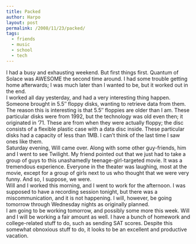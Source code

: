 ```yaml
---
title: Packed
author: Harpo
layout: post
permalink: /2008/11/23/packed/
tags:
  - friends
  - music
  - school
  - tech
---
```

I had a busy and exhausting weekend. But first things first. Quantum of Solace was AWESOME the second time around. I had some trouble getting home afterwards; I was much later than I wanted to be, but it worked out in the end.  
I worked all day yesterday, and had a very interesting thing happen. Someone brought in 5.5&#8243; floppy disks, wanting to retrieve data from them. The reason this is interesting is that 5.5&#8243; floppies are older than I am. These particular disks were from 1992, but the technology was old even then; it originated in &#8217;71. These are from when they were actually floppy; the disc consists of a flexible plastic case with a data disc inside. These particular disks had a capacity of less than 1MB. I can&#8217;t think of the last time I saw ones like them.  
Saturday evening, Will came over. Along with some other guy-friends, him and I went to see Twilight. My friend pointed out that we just had to take a group of guys to this unashamedly teenage-girl-targeted movie. It was a tremendous experience. Everyone in the theater was laughing, most at the movie, except for a group of girls next to us who thought that we were very funny. And so, I suppose, we were.  
Will and I worked this morning, and I went to work for the afternoon. I was supposed to have a recording session tonight, but there was a miscommunication, and it is not happening. I will, however, be going tomorrow through Wednesday nights as originally planned.  
I am going to be working tomorrow, and possibly some more this week. Will and I will be working a fair amount as well. I have a bunch of homework and college-related stuff to do, such as sending SAT scores. Despite this somewhat obnoxious stuff to do, it looks to be an excellent and productive vacation.